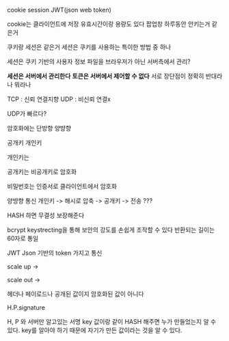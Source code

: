 cookie session JWT(json web token)

cookie는 클라이언트에 저장
유효시간이랑 용량도 있다
팝업창 하루동안 안키는거 같은거


쿠키랑 세션은 같은거
세션은 쿠키를 사용하는 특이한 방법 중 하나

세션은 쿠키 기반의 사용자 정보 파일을 브라우저가 아닌 서버측에서 관리?

**세션은 서버에서 관리한다**
**토큰은 서버에서 제어할 수 없다**
서로 장단점이 정확히 반대라나 뭐라나

TCP : 신뢰 연결지향
UDP : 비신뢰 연결x

UDP가 빠르다?


암호화에는 단방향 양뱡향

공개키 개인키

개인키는 

공개키는 비공개키로 암호화 

비밀번호는 인증서로 클라이언트에서 암호화



양뱡향 통신 
개인키 -> 해시로 압축 -> 공개키 -> 전송 ???

HASH 하면 무결성 보장해준다


bcrypt 
keystrecting을 통해 보안의 강도를 손쉽게 조작할 수 있다
반환되는 길이는 60자로 통일 



JWT 
Json 기반의 token 가지고 통신

scale up -> 

scale out -> 

헤더나 페이로드나 공개된 값이지 암호화된 값이 아니다

H.P.signature

H, P 와 서버만 알고있는 서명 key 값이랑 같이 HASH 해주면 누가 만들었는지 알 수 있다. key를 알아야 하기 때문에 자기가 만든 값이라는 것을 알 수 있다.




